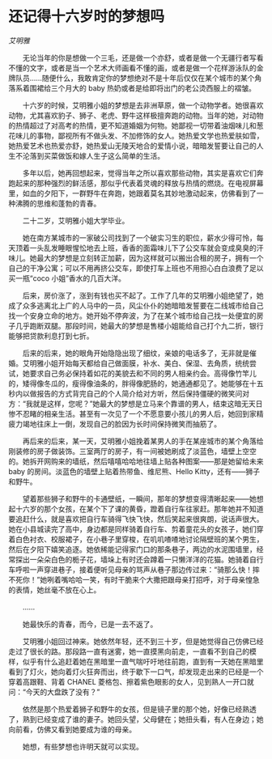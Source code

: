 # 还记得十六岁时的梦想吗

*艾明雅*

　　无论当年的你是想做一个三毛，还是做一个亦舒，或者是做一个无疆行者写看不懂的文字，或者是当一个艺术大师画看不懂的画，或者是做一个花样游泳队的金牌队员……随便什么，我敢肯定你的梦想绝对不是十年后仅仅在某个城市的某个角落系着围裙给三个月大的 baby 热奶或者是给即将出门的老公烫西服上的褶皱。

　　十六岁的时候，艾明雅小姐的梦想是去非洲草原，做一个动物学者。她很喜欢动物，尤其喜欢豹子、狮子、老虎、野牛这样极擅奔跑的动物。当年的她，对动物的热情超过了对高考的热情，更不知道婚姻为何物。她鄙视一切带着油烟味儿和葱花味儿的事物，鄙视所有不做头发、不加修饰的女人。她热爱文学也热爱肤如雪，她热爱艺术也热爱亦舒，她热爱山无陵天地合的爱情小说，暗暗发誓要让自己的人生不沦落到买菜做饭和嫁人生子这么简单的生活。

　　多年以后，她再回想起来，觉得当年之所以喜欢那些动物，其实是喜欢它们奔跑起来的那种强烈的鲜活感，那似乎代表着灵魂的释放与热情的燃烧。在电视屏幕里，如血的夕阳下，一群野牛在奔跑，她跟着莫名其妙地激动起来，仿佛看到了一种沸腾的思维和蓬勃的青春。

　　二十二岁，艾明雅小姐大学毕业。

　　她在南方某城市的一家破公司找到了一个破实习生的职位，薪水少得可怜，每天顶着一头乱发睡眼惺忪地去上班，香香的面霜味儿下了公交车就会变成臭臭的汗味儿。她最大的梦想是立刻转正加薪，因为这样就可以搬出合租的房子，拥有一个自己的干净公寓；可以不用再挤公交车，即使打车上班也不用担心白白浪费了足以买一瓶“coco 小姐”香水的几百大洋。

　　后来，房价涨了，涨到有钱也买不起了。工作了几年的艾明雅小姐绝望了，她成了众多逃离北上广的人马中的一员，风尘仆仆的她暗暗发誓要在二线城市给自己找一个安身立命的地方。她开始不停奔波，为了在某个城市给自己找一处便宜的房子几乎跑断双腿。那段时间，她最大的梦想是售楼小姐能给自己打个九二折，银行能够把贷款利息打到七折。

　　后来的后来，她的眼角开始隐隐出现了细纹，亲娘的电话多了，无非就是催婚。艾明雅小姐开始每天都给自己做面膜，补水、美白、保湿、去角质，统统尝试，她要求自己务必保持着如花的美貌去和不同的男人相亲约会。高得像竹竿儿的，矮得像冬瓜的，瘦得像油条的，胖得像肥肠的，她通通都见了。她能够在十五秒内以做报告的方式背完自己的个人简介给对方听，然后保持僵硬的微笑问对方：“我就是这样，您呢？”她最大的梦想是立马来个靠谱的男人，结束这暗无天日惨不忍睹的相亲生活。甚至有一次见了一个不愿意要小孩儿的男人后，她回到家精疲力竭地往床上一倒，发现自己的脸因为长时间保持微笑而抽筋了。

　　再后来的后来，某一天，艾明雅小姐挽着某男人的手在某座城市的某个角落给刚装修的房子做装饰。三室两厅的房子，有一间被她刷成了淡蓝色，墙壁上空空的。她拆开网购来的墙纸，然后嘻嘻哈哈地往墙上贴各种图案——那是她留给未来 baby 的房间。淡蓝色的墙壁上贴着热带鱼、维尼熊、Hello Kitty，还有——狮子和野牛。

　　望着那些狮子和野牛的卡通壁纸，一瞬间，那年的梦想变得清晰起来——她想起十六岁的那个女孩，在某个下了课的黄昏，蹬着自行车往家赶。那年她并不知道要追赶什么，就是喜欢把自行车骑得飞快飞快，然后笑起来很爽朗，说话声很大。她在小县城读完了高中，身边都是同样骑着自行车、剪着童花头的女孩子，她们穿着白色衬衣、校服裙子，在小巷子里穿梭，在叽叽喳喳地讨论隔壁班的某个男生，然后在夕阳下嬉笑追逐。她依稀能记得家门口的那条巷子，两边的水泥围墙里，经常探出一朵朵白色的栀子花，墙垛上有时还会蹲着一只懒洋洋的花猫。她骑着自行车呼啦一声穿进巷子，接着便听见母亲的骂声从巷子那边传过来：“骑那么快！摔不死你！”她咧着嘴哈哈一笑，有时干脆来个大撒把跟母亲打招呼，对于母亲惶急的表情，她丝毫不放在心上。

　　……

　　她最快乐的青春，而今，已是一去不返了。

　　艾明雅小姐回过神来。她依然年轻，还不到三十岁，但是她觉得自己仿佛已经走过了很长的路。那段路一直有迷雾，她一直摸黑向前走，一直看不到自己的模样，似乎有什么追赶着她在黑暗里一直气喘吁吁地往前跑，直到有一天她在黑暗里看到了灯火，她向着灯火狂奔而出，终于歇下一口气，却发现走出来的已经是一个穿着高跟鞋、背着 CHANEL 菱格包、擦着紫色眼影的女人，见到熟人一开口就问：“今天的大盘跌了没有？”

　　依然是那个热爱着狮子和野牛的女孩，但是镜子里的那个她，好像已经熟透了，熟到已经变成了谁的妻子。她回头望，父母健在；她扭头看，有人在身边；她向前看，仿佛又看到她要成为谁的母亲。

　　她想，有些梦想也许明天就可以实现。